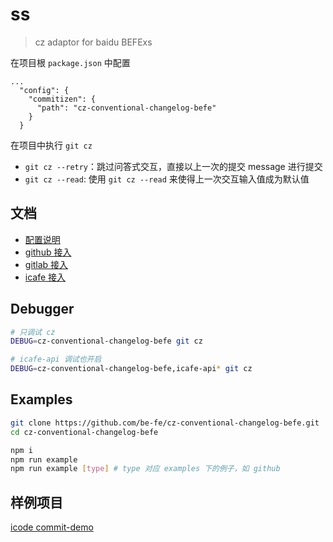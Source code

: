 # ss

> cz adaptor for baidu BEFExs

在项目根 `package.json` 中配置

```text
...
  "config": {
    "commitizen": {
      "path": "cz-conventional-changelog-befe"
    }
  }
```

在项目中执行 `git cz`

- `git cz --retry`：跳过问答式交互，直接以上一次的提交 message 进行提交
- `git cz --read`: 使用 `git cz --read` 来使得上一次交互输入值成为默认值

## 文档

- [配置说明](./docs/configuration.md)
- [github 接入](./docs/github-usage.md)
- [gitlab 接入](./docs/gitlab-usage.md)
- [icafe 接入](./docs/icafe-usage.md)

## Debugger

```bash
# 只调试 cz
DEBUG=cz-conventional-changelog-befe git cz

# icafe-api 调试也开启
DEBUG=cz-conventional-changelog-befe,icafe-api* git cz
```

## Examples

```bash
git clone https://github.com/be-fe/cz-conventional-changelog-befe.git
cd cz-conventional-changelog-befe

npm i
npm run example
npm run example [type] # type 对应 examples 下的例子，如 github
```

## 样例项目

[icode commit-demo](http://icode.baidu.com/repos/baidu/personal-code/commit-demo)
